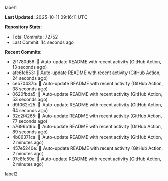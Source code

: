 
label1 
<!-- ACTIVITY_START -->
**Last Updated:** 2025-10-11 09:16:11 UTC

**Repository Stats:**
- Total Commits: 72752
- Last Commit: 14 seconds ago

**Recent Commits:**
- 2f1780d56: 🤖 Auto-update README with recent activity (GitHub Action, 13 seconds ago)
- afe6fe853: 🤖 Auto-update README with recent activity (GitHub Action, 24 seconds ago)
- ceb70437b: 🤖 Auto-update README with recent activity (GitHub Action, 38 seconds ago)
- 0620fbda5: 🤖 Auto-update README with recent activity (GitHub Action, 53 seconds ago)
- d9f062c25: 🤖 Auto-update README with recent activity (GitHub Action, 64 seconds ago)
- 32c2f4265: 🤖 Auto-update README with recent activity (GitHub Action, 77 seconds ago)
- a7696b16b: 🤖 Auto-update README with recent activity (GitHub Action, 89 seconds ago)
- 4b86371ca: 🤖 Auto-update README with recent activity (GitHub Action, 2 minutes ago)
- 457e5240e: 🤖 Auto-update README with recent activity (GitHub Action, 2 minutes ago)
- 97c8fc59e: 🤖 Auto-update README with recent activity (GitHub Action, 2 minutes ago)
<!-- ACTIVITY_END -->

label2
